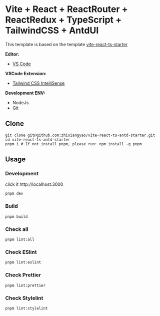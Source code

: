 # Vite + React + ReactRouter + ReactRedux + TypeScript + TailwindCSS + AntdUI

This template is based on the template [vite-react-ts-starter](https://github.com/zhixiangyao/vite-react-ts-starter)

**Editor:**

- [VS Code](https://code.visualstudio.com/)

**VSCode Extension:**

- [Tailwind CSS IntelliSense](https://marketplace.visualstudio.com/items?itemName=bradlc.vscode-tailwindcss)

**Development ENV:**

- NodeJs
- Git

## Clone

```shell
git clone git@github.com:zhixiangyao/vite-react-ts-antd-starter.git
cd vite-react-ts-antd-starter
pnpm i # If not install pnpm, please run: npm install -g pnpm
```

## Usage

### Development

click it http://localhost:3000

```shell
pnpm dev
```

### Build

```shell
pnpm build
```

### Check all

```shell
pnpm lint:all
```

### Check ESlint

```shell
pnpm lint:eslint
```

### Check Prettier

```shell
pnpm lint:prettier
```

### Check Stylelint

```shell
pnpm lint:stylelint
```
